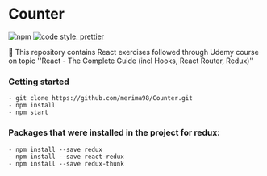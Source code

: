 # Counter

![npm](https://badgen.net/npm/v/express) [![code style: prettier](https://img.shields.io/badge/code_style-prettier-ff69b4.svg?style=flat-square)](https://github.com/prettier/prettier)


📝 This repository contains React exercises followed through Udemy course on topic ''React - The Complete Guide (incl Hooks, React Router, Redux)''


### Getting started

	- git clone https://github.com/merima98/Counter.git
	- npm install
	- npm start
	
### Packages that were installed in the project for redux:

	- npm install --save redux
	- npm install --save react-redux
	- npm install --save redux-thunk